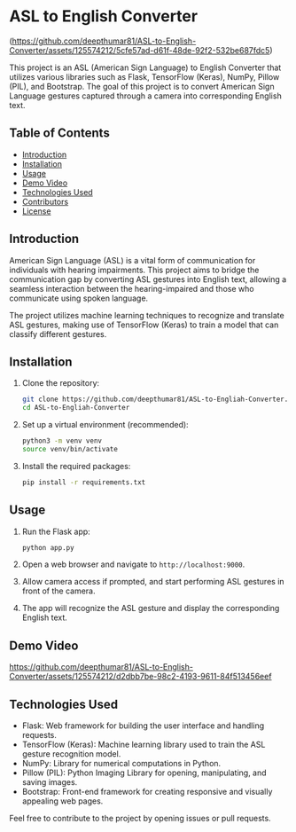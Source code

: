 # ASL to English Converter

(https://github.com/deepthumar81/ASL-to-English-Converter/assets/125574212/5cfe57ad-d61f-48de-92f2-532be687fdc5)

This project is an ASL (American Sign Language) to English Converter that utilizes various libraries such as Flask, TensorFlow (Keras), NumPy, Pillow (PIL), and Bootstrap. The goal of this project is to convert American Sign Language gestures captured through a camera into corresponding English text.

## Table of Contents

- [Introduction](#introduction)
- [Installation](#installation)
- [Usage](#usage)
- [Demo Video](#demo-video)
- [Technologies Used](#technologies-used)
- [Contributors](#contributors)
- [License](#license)

## Introduction

American Sign Language (ASL) is a vital form of communication for individuals with hearing impairments. This project aims to bridge the communication gap by converting ASL gestures into English text, allowing a seamless interaction between the hearing-impaired and those who communicate using spoken language.

The project utilizes machine learning techniques to recognize and translate ASL gestures, making use of TensorFlow (Keras) to train a model that can classify different gestures.

## Installation

1. Clone the repository:
   ```bash
   git clone https://github.com/deepthumar81/ASL-to-Engliah-Converter.git
   cd ASL-to-Engliah-Converter
   ```

2. Set up a virtual environment (recommended):
   ```bash
   python3 -m venv venv
   source venv/bin/activate
   ```

3. Install the required packages:
   ```bash
   pip install -r requirements.txt
   ```

## Usage

1. Run the Flask app:
   ```bash
   python app.py
   ```

2. Open a web browser and navigate to `http://localhost:9000`.

3. Allow camera access if prompted, and start performing ASL gestures in front of the camera.

4. The app will recognize the ASL gesture and display the corresponding English text.

## Demo Video

https://github.com/deepthumar81/ASL-to-English-Converter/assets/125574212/d2dbb7be-98c2-4193-9611-84f513456eef

## Technologies Used

- Flask: Web framework for building the user interface and handling requests.
- TensorFlow (Keras): Machine learning library used to train the ASL gesture recognition model.
- NumPy: Library for numerical computations in Python.
- Pillow (PIL): Python Imaging Library for opening, manipulating, and saving images.
- Bootstrap: Front-end framework for creating responsive and visually appealing web pages.

Feel free to contribute to the project by opening issues or pull requests.
